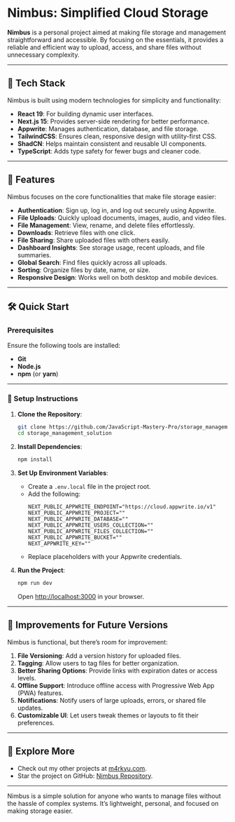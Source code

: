 # Nimbus: Simplified Cloud Storage

**Nimbus** is a personal project aimed at making file storage and management straightforward and accessible. By focusing on the essentials, it provides a reliable and efficient way to upload, access, and share files without unnecessary complexity.

---

## 🚀 Tech Stack
Nimbus is built using modern technologies for simplicity and functionality:
- **React 19**: For building dynamic user interfaces.
- **Next.js 15**: Provides server-side rendering for better performance.
- **Appwrite**: Manages authentication, database, and file storage.
- **TailwindCSS**: Ensures clean, responsive design with utility-first CSS.
- **ShadCN**: Helps maintain consistent and reusable UI components.
- **TypeScript**: Adds type safety for fewer bugs and cleaner code.

---

## 🔑 Features
Nimbus focuses on the core functionalities that make file storage easier:
- **Authentication**: Sign up, log in, and log out securely using Appwrite.
- **File Uploads**: Quickly upload documents, images, audio, and video files.
- **File Management**: View, rename, and delete files effortlessly.
- **Downloads**: Retrieve files with one click.
- **File Sharing**: Share uploaded files with others easily.
- **Dashboard Insights**: See storage usage, recent uploads, and file summaries.
- **Global Search**: Find files quickly across all uploads.
- **Sorting**: Organize files by date, name, or size.
- **Responsive Design**: Works well on both desktop and mobile devices.

---

## 🛠 Quick Start

### Prerequisites
Ensure the following tools are installed:
- **Git**
- **Node.js**
- **npm** (or **yarn**)

---

### 📂 Setup Instructions

1. **Clone the Repository**:
   ```bash
   git clone https://github.com/JavaScript-Mastery-Pro/storage_management_solution.git
   cd storage_management_solution
   ```

2. **Install Dependencies**:
   ```bash
   npm install
   ```

3. **Set Up Environment Variables**:
    - Create a `.env.local` file in the project root.
    - Add the following:
      ```env
      NEXT_PUBLIC_APPWRITE_ENDPOINT="https://cloud.appwrite.io/v1"
      NEXT_PUBLIC_APPWRITE_PROJECT=""
      NEXT_PUBLIC_APPWRITE_DATABASE=""
      NEXT_PUBLIC_APPWRITE_USERS_COLLECTION=""
      NEXT_PUBLIC_APPWRITE_FILES_COLLECTION=""
      NEXT_PUBLIC_APPWRITE_BUCKET=""
      NEXT_APPWRITE_KEY=""
      ```
    - Replace placeholders with your Appwrite credentials.

4. **Run the Project**:
   ```bash
   npm run dev
   ```
   Open [http://localhost:3000](http://localhost:3000) in your browser.

---

## 🚀 Improvements for Future Versions
Nimbus is functional, but there’s room for improvement:
1. **File Versioning**: Add a version history for uploaded files.
2. **Tagging**: Allow users to tag files for better organization.
3. **Better Sharing Options**: Provide links with expiration dates or access levels.
4. **Offline Support**: Introduce offline access with Progressive Web App (PWA) features.
5. **Notifications**: Notify users of large uploads, errors, or shared file updates.
6. **Customizable UI**: Let users tweak themes or layouts to fit their preferences.

---

## 📂 Explore More
- Check out my other projects at [m4rkyu.com](https://m4rkyu.com).
- Star the project on GitHub: [Nimbus Repository](https://github.com/JavaScript-Mastery-Pro/storage_management_solution).

---

Nimbus is a simple solution for anyone who wants to manage files without the hassle of complex systems. It’s lightweight, personal, and focused on making storage easier.